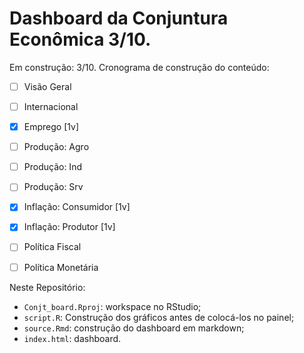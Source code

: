 # Dashboard da Conjuntura Econômica 3/10.

Em construção: 3/10.
Cronograma de construção do conteúdo:

   - [ ] Visão Geral
   - [ ] Internacional
   - [x] Emprego              [1v]
   - [ ] Produção: Agro
   - [ ] Produção: Ind
   - [ ] Produção: Srv 
   - [x] Inflação: Consumidor [1v]
   - [x] Inflação: Produtor   [1v] 
   - [ ] Política Fiscal 
   - [ ] Política Monetária 
   

Neste Repositório:
 
   - `Conjt_board.Rproj`: workspace no RStudio;
   - `script.R`: Construção dos gráficos antes de colocá-los no painel;
   - `source.Rmd`: construção do dashboard em markdown;
   - `index.html`: dashboard.
